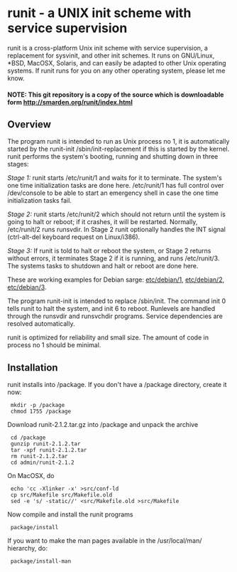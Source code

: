 # runit - a UNIX init scheme with service supervision

runit is a cross-platform Unix init scheme with service supervision, a
replacement for sysvinit, and other init schemes. It runs on GNU/Linux, \*BSD,
MacOSX, Solaris, and can easily be adapted to other Unix operating systems. If
runit runs for you on any other operating system, please let me know.


#### NOTE: This git repository is a copy of the source which is downloadable form http://smarden.org/runit/index.html

## Overview

The program runit is intended to run as Unix process no 1, it is automatically started by the runit-init /sbin/init-replacement if this is started by the kernel.
runit performs the system's booting, running and shutting down in three stages:

*Stage 1:*
runit starts /etc/runit/1 and waits for it to terminate. The system's one time initialization tasks are done here. /etc/runit/1 has full control over /dev/console to be able to start an emergency shell in case the one time initialization tasks fail.

*Stage 2:*
runit starts /etc/runit/2 which should not return until the system is going to halt or reboot; if it crashes, it will be restarted. Normally, /etc/runit/2 runs runsvdir. In Stage 2 runit optionally handles the INT signal (ctrl-alt-del keyboard request on Linux/i386).

*Stage 3:*
If runit is told to halt or reboot the system, or Stage 2 returns without errors, it terminates Stage 2 if it is running, and runs /etc/runit/3. The systems tasks to shutdown and halt or reboot are done here.

These are working examples for Debian sarge: [etc/debian/1](/etc/runit/1), [etc/debian/2](/etc/runit/2), [etc/debian/3](/etc/runit/3).

The program runit-init is intended to replace /sbin/init. The command init 0 tells runit to halt the system, and init 6 to reboot. Runlevels are handled through the runsvdir and runsvchdir programs. Service dependencies are resolved automatically.

runit is optimized for reliability and small size. The amount of code in process no 1 should be minimal.

## Installation

runit installs into /package. If you don't have a /package directory, create it now:
```
 mkdir -p /package
 chmod 1755 /package
```

Download runit-2.1.2.tar.gz into /package and unpack the archive

```
 cd /package
 gunzip runit-2.1.2.tar
 tar -xpf runit-2.1.2.tar
 rm runit-2.1.2.tar
 cd admin/runit-2.1.2
```

On MacOSX, do
```
 echo 'cc -Xlinker -x' >src/conf-ld
 cp src/Makefile src/Makefile.old
 sed -e 's/ -static//' <src/Makefile.old >src/Makefile
```

Now compile and install the runit programs
```
 package/install
```

If you want to make the man pages available in the /usr/local/man/ hierarchy, do:
```
 package/install-man
```
